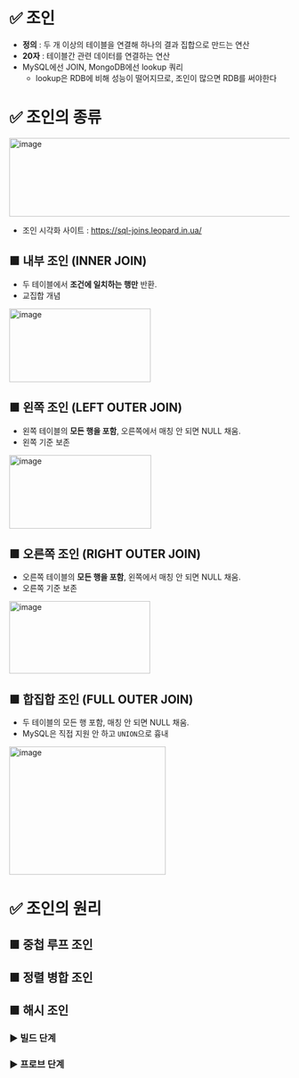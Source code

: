 # ✅ 조인
- **정의** : 두 개 이상의 테이블을 연결해 하나의 결과 집합으로 만드는 연산
- **20자** : 테이블간 관련 데이터를 연결하는 연산
- MySQL에선 JOIN, MongoDB에선 lookup 쿼리
  - lookup은 RDB에 비해 성능이 떨어지므로, 조인이 많으면 RDB를 써야한다
# ✅ 조인의 종류
<img width="605" height="141" alt="image" src="https://github.com/user-attachments/assets/c17ae2ee-e861-40f8-8aa4-c56f16864f15" />

- 조인 시각화 사이트  : https://sql-joins.leopard.in.ua/
## ■ 내부 조인 (INNER JOIN)
- 두 테이블에서 **조건에 일치하는 행만** 반환.
- 교집합 개념
<img width="254" height="132" alt="image" src="https://github.com/user-attachments/assets/86eb11fc-bc5f-4c2a-a66e-f41c67c84a91" />

## ■ 왼쪽 조인 (LEFT OUTER JOIN)
- 왼쪽 테이블의 **모든 행을 포함**, 오른쪽에서 매칭 안 되면 NULL 채움.
- 왼쪽 기준 보존
<img width="255" height="132" alt="image" src="https://github.com/user-attachments/assets/89cd1be1-c1c6-42c6-b562-ce38b80c3dd8" />

## ■ 오른쪽 조인 (RIGHT OUTER JOIN)
- 오른쪽 테이블의 **모든 행을 포함**, 왼쪽에서 매칭 안 되면 NULL 채움.
- 오른쪽 기준 보존
<img width="253" height="130" alt="image" src="https://github.com/user-attachments/assets/9d84165e-2f06-45e7-ac14-abb0d7a2062e" />

## ■ 합집합 조인 (FULL OUTER JOIN)
- 두 테이블의 모든 행 포함, 매칭 안 되면 NULL 채움.
- MySQL은 직접 지원 안 하고 `UNION`으로 흉내
<img width="281" height="230" alt="image" src="https://github.com/user-attachments/assets/fe0ae808-e806-4e29-8d58-98bd9aa1a7f3" />

# ✅ 조인의 원리
## ■ 중첩 루프 조인
## ■ 정렬 병합 조인
## ■ 해시 조인
### ▶ 빌드 단계
### ▶ 프로브 단계
